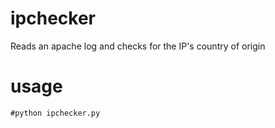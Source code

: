 ipchecker
=========

Reads an apache log and checks for the IP's country of origin

usage
=========
```
#python ipchecker.py
````
